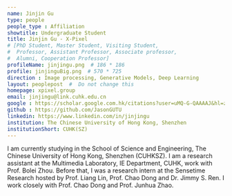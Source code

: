 ```yaml
---
name: Jinjin Gu
type: people
people_type : Affiliation
showtitle: Undergraduate Student
title: Jinjin Gu - X-Pixel
# [PhD Student, Master Student, Visiting Student,
#  Professor, Assistant Professor, Associate professor,
#  Alumni, Cooperation Professor]
profileName: jinjingu.png  # 186 * 186
profile: jinjinguBig.png  # 570 * 725
direction : Image processing, Generative Models, Deep Learning
layout: peoplepost  #  Do not change this
homepage: xpixel.group
email: jinjingu@link.cuhk.edu.cn
google : https://scholar.google.com.hk/citations?user=uMQ-G-QAAAAJ&hl=zh-CN
github : https://github.com/JasonGUTU
linkedin: https://www.linkedin.com/in/jinjingu
institution: The Chinese University of Hong Kong, Shenzhen
institutionShort: CUHK(SZ)
---
```


I am currently studying in the School of Science and Engineering, The Chinese University of Hong Kong, Shenzhen (CUHKSZ). I am a research assistant at the Multimedia Laboratory, IE Department, CUHK, work with Prof. Bolei Zhou. Before that, I was a research intern at the Sensetime Research hosted by Prof. Liang Lin, Prof. Chao Dong and Dr. Jimmy S. Ren. I work closely with Prof. Chao Dong and Prof. Junhua Zhao. 

